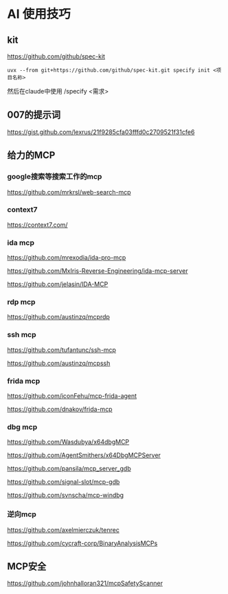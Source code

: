 # AI 使用技巧

## kit

https://github.com/github/spec-kit

```shell
uvx --from git+https://github.com/github/spec-kit.git specify init <项目名称>
```
然后在claude中使用 /specify <需求>

## 007的提示词

https://gist.github.com/lexrus/21f9285cfa03fffd0c2709521f31cfe6

## 给力的MCP

### google搜索等搜索工作的mcp

https://github.com/mrkrsl/web-search-mcp

### context7

https://context7.com/

### ida mcp

https://github.com/mrexodia/ida-pro-mcp

https://github.com/MxIris-Reverse-Engineering/ida-mcp-server

https://github.com/jelasin/IDA-MCP

### rdp mcp

https://github.com/austinzq/mcprdp

### ssh mcp

https://github.com/tufantunc/ssh-mcp

https://github.com/austinzq/mcpssh

### frida mcp

https://github.com/iconFehu/mcp-frida-agent

https://github.com/dnakov/frida-mcp

### dbg mcp

https://github.com/Wasdubya/x64dbgMCP

https://github.com/AgentSmithers/x64DbgMCPServer

https://github.com/pansila/mcp_server_gdb

https://github.com/signal-slot/mcp-gdb

https://github.com/svnscha/mcp-windbg

### 逆向mcp

https://github.com/axelmierczuk/tenrec

https://github.com/cycraft-corp/BinaryAnalysisMCPs

## MCP安全

https://github.com/johnhalloran321/mcpSafetyScanner




